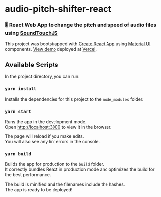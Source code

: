 # audio-pitch-shifter-react

### 🎚️ React Web App to change the pitch and speed of audio files using [SoundTouchJS](https://github.com/cutterbl/SoundTouchJS)

This project was bootstrapped with [Create React App](https://github.com/facebook/create-react-app) using [Material UI](https://mui.com) components. [View demo](https://audio-pitch-shifter-react.vercel.app) deployed at [Vercel](https://vercel.com/).

## Available Scripts

In the project directory, you can run:

### `yarn install`

Installs the dependencies for this project to the `node_modules` folder.

### `yarn start`

Runs the app in the development mode.\
Open [http://localhost:3000](http://localhost:3000) to view it in the browser.

The page will reload if you make edits.\
You will also see any lint errors in the console.

### `yarn build`

Builds the app for production to the `build` folder.\
It correctly bundles React in production mode and optimizes the build for the best performance.

The build is minified and the filenames include the hashes.\
The app is ready to be deployed!
